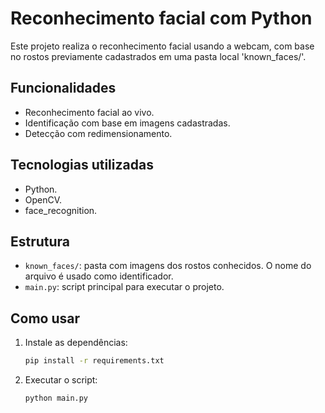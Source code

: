 # Reconhecimento facial com Python

Este projeto realiza o reconhecimento facial usando a webcam, com base no rostos previamente cadastrados em uma pasta local 'known_faces/'.

## Funcionalidades
  
  - Reconhecimento facial ao vivo.
  - Identificação com base em imagens cadastradas.
  - Detecção com redimensionamento.

## Tecnologias utilizadas

- Python.
- OpenCV.
- face_recognition.

## Estrutura

- `known_faces/`: pasta com imagens dos rostos conhecidos. O nome do arquivo é usado como identificador.
- `main.py`: script principal para executar o projeto.

## Como usar

1. Instale as dependências:
   ```bash
   pip install -r requirements.txt
2. Executar o script:
   ```bash
   python main.py
